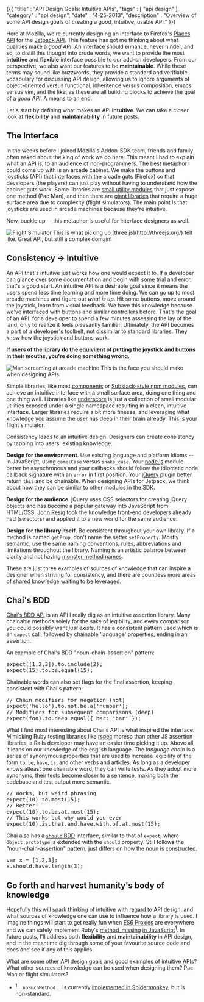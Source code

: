 {{{
  "title" : "API Design Goals: Intuitive APIs",
  "tags" : [ "api design" ],
  "category" : "api design",
  "date" : "4-25-2013",
  "description" : "Overview of some API design goals of creating a good, intuitive, usable API."
}}}

Here at Mozilla, we're currently designing an interface to Firefox's [Places API](https://developer.mozilla.org/en-US/docs/Places) for the [Jetpack API](https://developer.mozilla.org/en-US/docs/Jetpack). This feature has got me thinking about what qualities make a *good API*. An interface should enhance, never hinder, and so, to distill this thought into crude words, we want to provide the most **intuitive** and **flexible** interface possible to our add-on developers. From our perspective, we also want our features to be **maintainable**. While these terms may sound like buzzwords, they provide a standard and verifiable vocabulary for discussing API design, allowing us to ignore arguments of object-oriented versus functional, inheritence versus composition, emacs versus vim, and the like, as these are all building blocks to achieve the goal of a *good API*. A means to an end.

Let's start by defining what makes an API **intuitive**. We can take a closer look at **flexibility** and **maintainability** in future posts.

## The Interface

In the weeks before I joined Mozilla's Addon-SDK team, friends and family often asked about the king of work we do here. This meant I had to explain what an API is, to an audience of non-programmers. The best metaphor I could come up with is an arcade cabinet. We make the buttons and joysticks (API) that interfaces with the arcade guts (Firefox) so that developers (the players) can just play without having to understand how the cabinet guts work. Some libraries are [small utility modules](https://github.com/substack/camelize) that just expose one method (Pac Man), and then there are [giant libraries](https://github.com/mrdoob/three.js/) that require a huge surface area due to complexity (flight simulators). The main point is that joysticks are used in arcade machines because they're intuitive.

Now, buckle up -- this metaphor is useful for interface designers as well.

<img src="/img/posts/flight-simulator.jpg" alt="Flight Simulator" class="center" />
This is what picking up [three.js](http://threejs.org/) felt like. Great API, but still a complex domain!

## Consistency -> Intuitive

An API that's intuitive just works how one would expect it to. If a developer can glance over some documentation and begin with some trial and error, that's a good start. An intuitive API is a desirable goal since it means the users spend less time learning and more time doing. We can go up to most arcade machines and figure out *what is up*. Hit some buttons, move around the joystick, learn from visual feedback. We have this knowledge because we've interfaced with buttons and similar controllers before. That's the goal of an API: for a developer to spend a few minutes assessing the lay of the land, only to realize it feels pleasantly familiar. Ultimately, the API becomes a part of a developer's toolbelt, not dissimilar to standard libraries. They know how the joystick and buttons work.

**If users of the library do the equivilent of putting the joystick and buttons in their mouths, you're doing something wrong.**

<img src="/img/posts/small-arcade-machine.jpeg" alt="Man screaming at arcade machine" class="center" />
This is the face you should make when designing APIs.

Simple libraries, like most [components](https://github.com/component/component/wiki/Components) or [Substack-style npm modules](https://npmjs.org/~substack), can achieve an intuitive interface with a small surface area, doing one thing and one thing well. Libraries like [underscore](http://underscorejs.org/) is just a collection of small modular utilities exposed under a single namespace resulting in a clean, intuitive interface. Larger libraries require a bit more finesse, and leveraging what knowledge you assume the user has deep in their brain already. This is your flight simulator.

Consistency leads to an intuitive design. Designers can create consistency by tapping into users' existing knowledge.

**Design for the environment**. Use existing language and platform idioms -- in JavaScript, using `camelCase` versus `snake_case`. Your [node.js](http://nodejs.org) module better be asynchronous and your callbacks should follow the idiomatic node callback signature with an `error` in first position. Your [jQuery](http://jquery.com) plugin better return `this` and be chainable. When designing APIs for Jetpack, we think about how they can be similar to other modules in the SDK.

**Design for the audience**. jQuery uses CSS selectors for creating jQuery objects and has become a popular gateway into JavaScript from HTML/CSS. [John Resig](http://ejohn.org/) took the knowledge front-end developers already had (selectors) and applied it to a new world for the same audience.

**Design for the library itself**. Be consistent throughout your own library. If a method is named `getProp`, don't name the setter `setProperty`. Mostly semantic, use the same naming conventions, rules, abbreviations and limitations throughout the library. Naming is an artistic balance between clarity and not having [monster method names](http://stackoverflow.com/a/3670922).

These are just three examples of sources of knowledge that can inspire a designer when striving for consistency, and there are countless more areas of shared knowledge waiting to be leveraged.

## Chai's BDD

[Chai's BDD API](http://chaijs.com/api/bdd/) is an API I really dig as an intuitive assertion library. Many chainable methods solely for the sake of legibility, and every comparison you could possibly want *just exists*. It has a consistent pattern used which is an `expect` call, followed by chainable 'language' properties, ending in an assertion.

An example of Chai's BDD "noun-chain-assertion" pattern:

<pre>
expect([1,2,3]).to.include(2);
expect(15).to.be.equal(15);
</pre>

Chainable words can also set flags for the final assertion, keeping consistent with Chai's pattern:

<pre>
// Chain modifiers for negation (not)
expect('hello').to.not.be.a('number');
// Modifiers for subsequent comparisons (deep)
expect(foo).to.deep.equal({ bar: 'bar' });
</pre>

What I find most interesting about Chai's API is what inspired the interface. Mimicking Ruby testing libraries like [rspec](http://rubydoc.info/gems/rspec-expectations/frames) moreso than other JS assertion libraries, a Rails developer may have an easier time picking it up. Above all, it leans on our knowledge of the english language. The *language chain* is a series of synonymous properties that are used to increase legibility of the form `to`, `be`, `have`, `is`, and other verbs and articles. As long as a developer knows atleast one chainable word, they can write tests. As they adopt more synonyms, their tests become closer to a sentence, making both the codebase and test output more semantic.

<pre>
// Works, but weird phrasing
expect(10).to.most(15);
// Better!
expect(10).to.be.at.most(15);
// This works but why would you ever
expect(10).is.that.and.have.with.of.at.most(15);
</pre>

Chai also has a [`should` BDD](http://chaijs.com/guide/styles/#should-section) interface, similar to that of `expect`, where `Object.prototype` is extended with the `should` property. Still follows the "noun-chain-assertion" pattern, just differs on how the noun is constructed.

<pre>
var x = [1,2,3];
x.should.have.length(3);
</pre>

## Go forth and harvest humanity's body of knowledge

Hopefully this will spark thinking of intuitive with regard to API design, and what sources of knowledge one can use to influence how a library is used. I imagine things will start to get really fun when [ES6 Proxies](http://wiki.ecmascript.org/doku.php?id=harmony:direct_proxies) are everywhere and we can safely implement Ruby's [method_missing](http://rubylearning.com/satishtalim/ruby_method_missing.html)  [in JavaScript](https://gist.github.com/paulmillr/1648257)<sup class="footnote">1</sup>. In future posts, I'll address both **flexibility** and **maintainability** in API design, and in the meantime dig through some of your favourite source code and docs and see if any of this applies.

What are some other API design goals and good examples of intuitive APIs? What other sources of knowledge can be used when designing them? Pac Man or flight simulators?

* <sup class="footnote">1</sup>`__noSuchMethod__` is currently [implemented in Spidermonkey](https://developer.mozilla.org/en-US/docs/JavaScript/Reference/Global_Objects/Object/noSuchMethod), but is non-standard.

